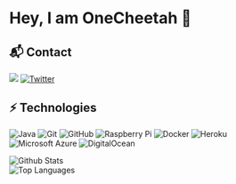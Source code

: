 # Hey, I am OneCheetah 👋

## 📬 Contact
<a href="mailto:onecheeetah@gmail.com?subject=Hello!"><img src="https://img.shields.io/badge/gmail-%23D14836.svg?&style=for-the-badge&logo=gmail&logoColor=white"/></a>
[![Twitter](https://img.shields.io/badge/twitter-1DA1F2.svg?style=for-the-badge&logo=twitter&logoColor=ffffff)](https://twitter.com/1Cheetah)


## ⚡ Technologies
![Java](https://img.shields.io/badge/-java-E34A86?style=flat-square&logo=java)
![Git](https://img.shields.io/badge/-Git-black?style=flat-square&logo=git)
![GitHub](https://img.shields.io/badge/-GitHub-181717?style=flat-square&logo=github)
![Raspberry Pi](https://img.shields.io/badge/-Raspberry%20Pi-C51A4A?style=flat-square&logo=Raspberry-Pi)
![Docker](https://img.shields.io/badge/-Docker-black?style=flat-square&logo=docker)
![Heroku](https://img.shields.io/badge/-Heroku-430098?style=flat-square&logo=heroku)
![Microsoft Azure](https://img.shields.io/badge/Microsoft%20Azure-232F7E?style=flat-square&logo=microsoft-azure)
![DigitalOcean](https://img.shields.io/badge/-Digital%20Ocean-darkblue?style=flat-square&logo=digitalocean)

![Github Stats](https://github-readme-stats.vercel.app/api?username=OneCheetah&show_icons=true&hide_border=true&theme=dark)
<br>
![Top Languages](https://github-readme-stats.vercel.app/api/top-langs/?username=OneCheetah&layout=compact&theme=dark&hide_border=true)

